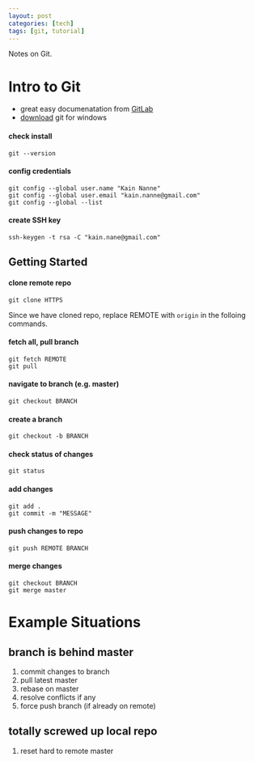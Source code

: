 ```yaml
---
layout: post
categories: [tech]
tags: [git, tutorial]
---
```


Notes on Git.

<!--excerpt separator -->

# Intro to Git

- great easy documenatation from [GitLab](https://docs.gitlab.com/ce/gitlab-basics)  
- [download](https://git-scm.com/book/en/v2/Getting-Started-Installing-Git) git for windows  

#### check install
```
git --version
```

#### config credentials  
```
git config --global user.name "Kain Nanne"
git config --global user.email "kain.nanne@gmail.com"
git config --global --list
```

#### create SSH key  
```
ssh-keygen -t rsa -C "kain.nane@gmail.com"
```

## Getting Started  

#### clone remote repo  
```
git clone HTTPS
```

Since we have cloned repo, replace REMOTE with `origin` in the folloing commands.

#### fetch all, pull branch  
```
git fetch REMOTE
git pull
```

#### navigate to branch (e.g. master)  
```
git checkout BRANCH
```

#### create a branch  
```
git checkout -b BRANCH
```

#### check status of changes  
```
git status
```

#### add changes  
```
git add .
git commit -m "MESSAGE"
```

#### push changes to repo  
```
git push REMOTE BRANCH
```

#### merge changes  
```
git checkout BRANCH
git merge master
```

# Example Situations  

## branch is behind master

1. commit changes to branch
2. pull latest master
3. rebase on master
4. resolve conflicts if any
5. force push branch (if already on remote)

## totally screwed up local repo

1. reset hard to remote master